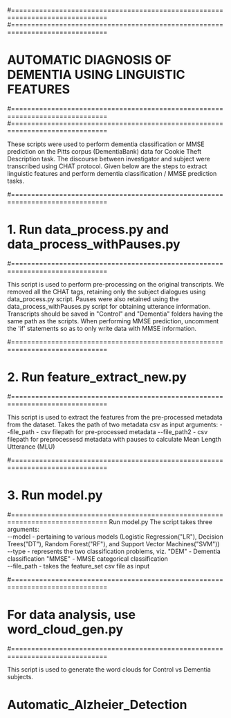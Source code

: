 #==============================================================================
#==============================================================================
#   AUTOMATIC DIAGNOSIS OF DEMENTIA USING LINGUISTIC FEATURES
#==============================================================================
#==============================================================================

These scripts were used to perform dementia classification or MMSE prediction
on the Pitts corpus (DementiaBank) data for Cookie Theft Description task.
The discourse between investigator and subject were transcribed using CHAT protocol.
Given below are the steps to extract linguistic features and perform dementia 
classification / MMSE prediction tasks.

#==============================================================================
# 1. Run data_process.py and data_process_withPauses.py
#==============================================================================

This script is used to perform pre-processing on the original transcripts.
We removed all the CHAT tags, retaining only the subject dialogues using data_process.py script.
Pauses were also retained using the data_process_withPauses.py script for obtaining utterance information.
Transcripts should be saved in "Control" and "Dementia" folders having the same path as the scripts.
When performing MMSE prediction, uncomment the 'if' statements so as to only write data with MMSE information.

#==============================================================================
# 2. Run feature_extract_new.py
#==============================================================================

This script is used to extract the features from the pre-processed metadata from the dataset.
Takes the path of two metadata csv as input arguments:
    --file_path - csv filepath for pre-processed metadata
    --file_path2 - csv filepath for preprocessesd metadata with pauses to calculate Mean Length Utterance (MLU)                

#==============================================================================
# 3. Run model.py 
#==============================================================================
Run model.py
The script takes three arguments:    
    --model - pertaining to various models (Logistic Regression("LR"), Decision Trees("DT"),
                 Random Forest("RF"), and Support Vector Machines("SVM"))    
    --type -  represents the two classification problems, viz. 
              "DEM" - Dementia classification
              "MMSE" - MMSE categorical classification    
    --file_path - takes the feature_set csv file as input
        
#==============================================================================
# For data analysis, use word_cloud_gen.py
#==============================================================================

This script is used to generate the word clouds for Control vs Dementia subjects.

# Automatic_Alzheier_Detection

